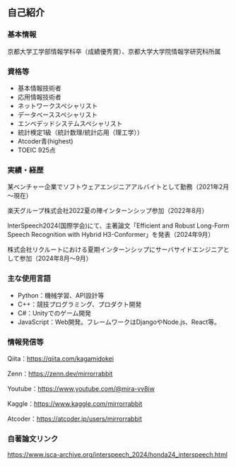 ## 自己紹介

### 基本情報

京都大学工学部情報学科卒（成績優秀賞）、京都大学大学院情報学研究科所属

### 資格等

- 基本情報技術者
- 応用情報技術者
- ネットワークスペシャリスト
- データベーススペシャリスト
- エンベデッドシステムスペシャリスト
- 統計検定1級（統計数理/統計応用（理工学））
- Atcoder青(highest)
- TOEIC 925点

### 実績・経歴

某ベンチャー企業でソフトウェアエンジニアアルバイトとして勤務（2021年2月～現在）

楽天グループ株式会社2022夏の陣インターンシップ参加（2022年8月）

InterSpeech2024(国際学会)にて、主著論文「Efficient and Robust Long-Form Speech Recognition with Hybrid H3-Conformer」を発表（2024年9月）

株式会社リクルートにおける夏期インターンシップにサーバサイドエンジニアとして参加（2024年8月～9月）

### 主な使用言語

- Python：機械学習、API設計等
- C++：競技プログラミング、プロダクト開発
- C#：Unityでのゲーム開発
- JavaScript：Web開発。フレームワークはDjangoやNode.js、React等。

### 情報発信等

Qiita：https://qiita.com/kagamidokei

Zenn：https://zenn.dev/mirrorrabbit

Youtube：https://www.youtube.com/@mira-vv8iw

Kaggle：https://www.kaggle.com/mirrorrabbit

Atcoder：https://atcoder.jp/users/mirrorrabbit

### 自著論文リンク

https://www.isca-archive.org/interspeech_2024/honda24_interspeech.html


<!--
**mirrormouse/mirrormouse** is a ✨ _special_ ✨ repository because its `README.md` (this file) appears on your GitHub profile.

Here are some ideas to get you started:

- 🔭 I’m currently working on ...
- 🌱 I’m currently learning ...
- 👯 I’m looking to collaborate on ...
- 🤔 I’m looking for help with ...
- 💬 Ask me about ...
- 📫 How to reach me: ...
- 😄 Pronouns: ...
- ⚡ Fun fact: ...
-->
